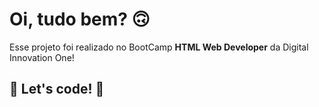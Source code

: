 # Oi, tudo bem? 🙃

Esse projeto foi realizado no BootCamp **HTML Web Developer** da Digital Innovation One!

## 🚀 Let's code! 🚀
